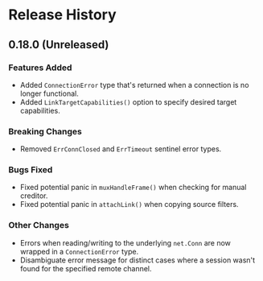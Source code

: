 # Release History

## 0.18.0 (Unreleased)

### Features Added
* Added `ConnectionError` type that's returned when a connection is no longer functional.
* Added `LinkTargetCapabilities()` option to specify desired target capabilities.

### Breaking Changes
* Removed `ErrConnClosed` and `ErrTimeout` sentinel error types.

### Bugs Fixed
* Fixed potential panic in `muxHandleFrame()` when checking for manual creditor.
* Fixed potential panic in `attachLink()` when copying source filters.

### Other Changes
* Errors when reading/writing to the underlying `net.Conn` are now wrapped in a `ConnectionError` type.
* Disambiguate error message for distinct cases where a session wasn't found for the specified remote channel.
